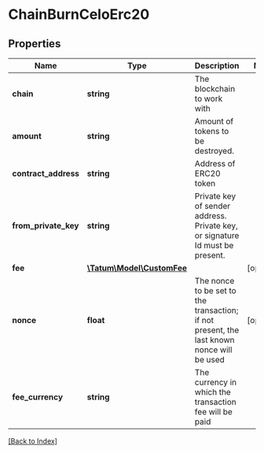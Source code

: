 # ChainBurnCeloErc20

## Properties

Name | Type | Description | Notes
------------ | ------------- | ------------- | -------------
**chain** | **string** | The blockchain to work with |
**amount** | **string** | Amount of tokens to be destroyed. |
**contract_address** | **string** | Address of ERC20 token |
**from_private_key** | **string** | Private key of sender address. Private key, or signature Id must be present. |
**fee** | [**\Tatum\Model\CustomFee**](CustomFee.md) |  | [optional]
**nonce** | **float** | The nonce to be set to the transaction; if not present, the last known nonce will be used | [optional]
**fee_currency** | **string** | The currency in which the transaction fee will be paid |

[[Back to Index]](../index.md)
